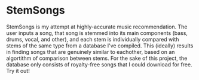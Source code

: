 # StemSongs
StemSongs is my attempt at highly-accurate music recommendation. The user inputs a song, that song is stemmed into its main components (bass, drums, vocal, and other), and each stem is individually compared with stems of the same type from a database I've compiled. This (ideally) results in finding songs that are genuinely similar to eachother, based on an algortithm of comparison between stems. For the sake of this project, the database only consists of royalty-free songs that I could download for free. Try it out!
